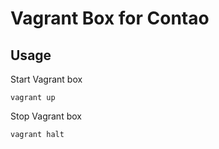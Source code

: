 # Vagrant Box for Contao

## Usage

Start Vagrant box

```
vagrant up
```

Stop Vagrant box

```
vagrant halt
```
